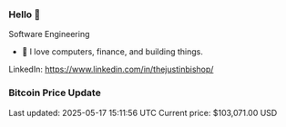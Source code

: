 ### Hello 🤙  

Software Engineering

- 🔭 I love computers, finance, and building things.
  
LinkedIn: https://www.linkedin.com/in/thejustinbishop/  






















































































































































































































### Bitcoin Price Update
Last updated: 2025-05-17 15:11:56 UTC
Current price: $103,071.00 USD
